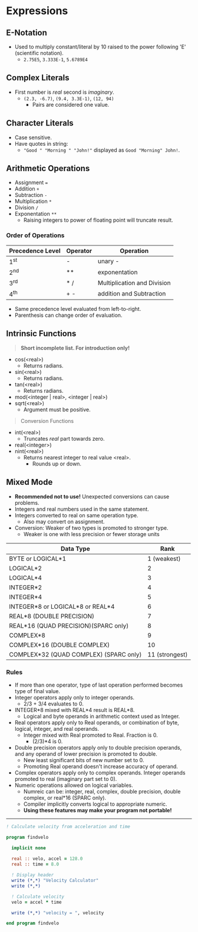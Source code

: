 <!--
  Author:  NE- https://github.com/NE-
  Date:    2022 August 31
  Purpose: General Fortran (95/2003/2008) Expression Notes.
-->

# Expressions
## E-Notation
- Used to multiply constant/literal by 10 raised to the power following 'E' (scientific notation).
  - `2.75E5`, `3.333E-1`, `5.6789E4`
## Complex Literals
- First number is *real* second is *imaginary*.
  - `(2.3, -6.7)`, `(9.4, 3.3E-1)`, `(12, 94)`
    - Pairs are considered one value.
## Character Literals
- Case sensitive.
- Have quotes in string:
  - `"Good " "Morning " "John!"` displayed as `Good "Morning" John!`.

## Arithmetic Operations
- Assignment `=`
- Addition `+`
- Subtraction `-`
- Multiplication `*`
- Division `/`
- Exponentation `**`
  - Raising integers to power of floating point will truncate result.
### Order of Operations
 | Precedence Level | Operator | Operation |
 | ---------------- | -------- | --------- |
 | 1<sup>st</sup> | - | unary - |
 | 2<sup>nd</sup> | ** | exponentation |
 | 3<sup>rd</sup> | * / | Multiplication and Division |
 | 4<sup>th</sup> | + - | addition and Subtraction |
- Same precedence level evaluated from left-to-right.
- Parenthesis can change order of evaluation.

## Intrinsic Functions
> **Short incomplete list. For introduction only!**
- cos(\<real>)
  - Returns radians.
- sin(\<real>)
  - Returns radians.
- tan(\<real>)
  - Returns radians.
- mod(\<integer | real>, \<integer | real>)
- sqrt(\<real>)
  - Argument must be positive.
> Conversion Functions
- int(\<real>)
  - Truncates *real* part towards zero.
- real(\<integer>)
- nint(\<real>)
  - Returns nearest integer to real value \<real>.
    - Rounds up or down.

## Mixed Mode
- **Recommended not to use!** Unexpected conversions can cause problems.
- Integers and real numbers used in the same statement.
- Integers converted to real on same operation type.
  - Also may convert on assignment.
- Conversion: Weaker of two types is promoted to stronger type.
  - Weaker is one with less precision or fewer storage units

 | Data Type | Rank |
 | --------- | ---- |
 | BYTE or LOGICAL\*1 | 1 (weakest) |
 | LOGICAL\*2 | 2 |
 | LOGICAL\*4 | 3 |
 | INTEGER\*2 | 4 |
 | INTEGER\*4 | 5 |
 | INTEGER\*8 or LOGICAL\*8 or REAL\*4 | 6 |
 | REAL\*8 (DOUBLE PRECISION) | 7 |
 | REAL\*16 (QUAD PRECISION)(SPARC only) | 8 |
 | COMPLEX\*8 | 9 |
 | COMPLEX\*16 (DOUBLE COMPLEX) | 10 |
 | COMPLEX\*32 (QUAD COMPLEX) (SPARC only) | 11 (strongest) |

### Rules
- If more than one operator, type of last operation performed becomes type of final value.
- Integer operators apply only to integer operands.
  - 2/3 + 3/4 evaluates to 0.
- INTEGER\*8 mixed with REAL\*4 result is REAL*8.
  - Logical and byte operands in arithmetic context used as Integer.
- Real operators apply only to Real operands, or combination of byte, logical, integer, and real operands.
  - Integer mixed with Real promoted to Real. Fraction is 0.
    - (2/3)*4 is 0.
- Double precision operators apply only to double precision operands, and any operand of lower precision is promoted to double.
  - New least significant bits of new number set to 0.
  - Promoting Real operand doesn't increase accuracy of operand.
- Complex operators apply only to complex operands. Integer operands promoted to real (imaginary part set to 0).
- Numeric operations allowed on logical variables.
  - Numreic can be: integer, real, complex, double precision, double complex, or real\*16 (SPARC only).
  - Compiler implicitly converts logical to appropriate numeric.
  - **Using these features may make your program not portable!**
---

```fortran
! Calculate velocity from acceleration and time

program findvelo

  implicit none
  
  real :: velo, accel = 128.0
  real :: time = 8.0

  ! Display header
  write (*,*) "Velocity Calculator"
  write (*,*)

  ! Calculate velocity
  velo = accel * time

  write (*,*) "velocity = ", velocity

end program findvelo
```
